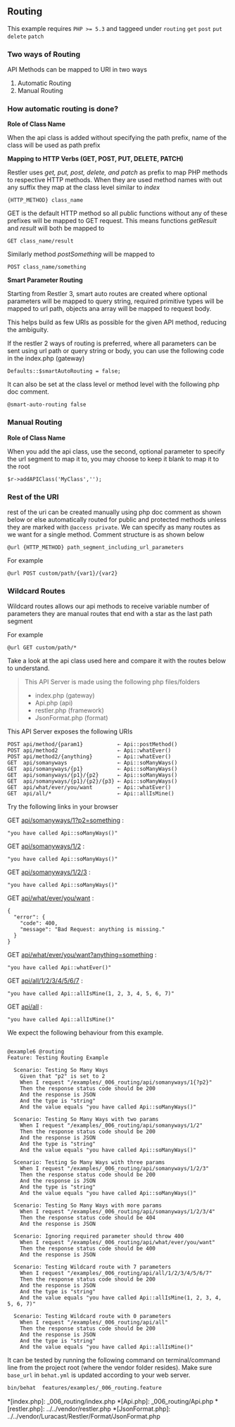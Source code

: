 ## Routing 

 This example requires `PHP >= 5.3` and taggeed under `routing` `get` `post` `put` `delete` `patch`


### Two ways of Routing

API Methods can be mapped to URI in two ways

1. Automatic Routing
2. Manual Routing

### How automatic routing is done?

**Role of Class Name**

When the api class is added without specifying the path prefix, name of the
class will be used as path prefix

**Mapping to HTTP Verbs (GET, POST, PUT, DELETE, PATCH)**

Restler uses *get, put, post, delete, and patch* as prefix to map PHP methods to
respective HTTP methods. When they are used method names with out any suffix
they map at the class level similar to *index*

    {HTTP_METHOD} class_name

GET is the default HTTP method so all public functions without any of
these prefixes will be mapped to GET request. This means functions
*getResult* and *result* will both be mapped to

    GET class_name/result

Similarly method *postSomething* will be mapped to

    POST class_name/something

**Smart Parameter Routing**

Starting from Restler 3, smart auto routes are created where optional
parameters will be mapped to query string, required primitive types will be
mapped to url path, objects ana array will be mapped to request body.

This helps build as few URIs as possible for the given API method,
reducing the ambiguity.

If the restler 2 ways of routing is preferred, where all parameters can be sent
using url path or query string or body, you can use the following code in the
index.php (gateway)

    Defaults::$smartAutoRouting = false;

It can also be set at the class level or method level with the following php doc
comment.

    @smart-auto-routing false

### Manual Routing

**Role of Class Name**

When you add the api class, use the second, optional parameter to specify the
url segment to map it to, you may choose to keep it blank to map it to the root

    $r->addAPIClass('MyClass','');

### Rest of the URI

rest of the uri can be created manually using php doc comment as shown below or
else automatically routed for public and protected methods unless they are
marked with `@access private`. We can specify as many routes as we want for a
single method. Comment structure is as shown below

    @url {HTTP_METHOD} path_segment_including_url_parameters

For example

    @url POST custom/path/{var1}/{var2}

### Wildcard Routes

Wildcard routes allows our api methods to receive variable number of parameters
they are manual routes that end with a star as the last path segment

For example

    @url GET custom/path/*


Take a look at the api class used here and compare it with the routes below to
understand.

> This API Server is made using the following php files/folders
> 
> * index.php      (gateway)
> * Api.php      (api)
> * restler.php      (framework)
> * JsonFormat.php      (format)

This API Server exposes the following URIs

    POST api/method/{param1}           ⇠ Api::postMethod()
    POST api/method2                   ⇠ Api::whatEver()
    POST api/method2/{anything}        ⇠ Api::whatEver()
    GET  api/somanyways                ⇠ Api::soManyWays()
    GET  api/somanyways/{p1}           ⇠ Api::soManyWays()
    GET  api/somanyways/{p1}/{p2}      ⇠ Api::soManyWays()
    GET  api/somanyways/{p1}/{p2}/{p3} ⇠ Api::soManyWays()
    GET  api/what/ever/you/want        ⇠ Api::whatEver()
    GET  api/all/*                     ⇠ Api::allIsMine()






Try the following links in your browser

GET [api/somanyways/1?p2=something](index.php/api/somanyways/1?p2=something)
:    
~~~~~~~~~~~~~~~~~~~~~~~~~~~~~~~~
"you have called Api::soManyWays()"
~~~~~~~~~~~~~~~~~~~~~~~~~~~~~~~~

GET [api/somanyways/1/2](index.php/api/somanyways/1/2)
:    
~~~~~~~~~~~~~~~~~~~~~~~~~~~~~~~~
"you have called Api::soManyWays()"
~~~~~~~~~~~~~~~~~~~~~~~~~~~~~~~~

GET [api/somanyways/1/2/3](index.php/api/somanyways/1/2/3)
:    
~~~~~~~~~~~~~~~~~~~~~~~~~~~~~~~~
"you have called Api::soManyWays()"
~~~~~~~~~~~~~~~~~~~~~~~~~~~~~~~~

GET [api/what/ever/you/want](index.php/api/what/ever/you/want)
:    
~~~~~~~~~~~~~~~~~~~~~~~~~~~~~~~~
{
  "error": {
    "code": 400,
    "message": "Bad Request: anything is missing."
  }
}
~~~~~~~~~~~~~~~~~~~~~~~~~~~~~~~~

GET [api/what/ever/you/want?anything=something](index.php/api/what/ever/you/want?anything=something)
:    
~~~~~~~~~~~~~~~~~~~~~~~~~~~~~~~~
"you have called Api::whatEver()"
~~~~~~~~~~~~~~~~~~~~~~~~~~~~~~~~

GET [api/all/1/2/3/4/5/6/7](index.php/api/all/1/2/3/4/5/6/7)
:    
~~~~~~~~~~~~~~~~~~~~~~~~~~~~~~~~
"you have called Api::allIsMine(1, 2, 3, 4, 5, 6, 7)"
~~~~~~~~~~~~~~~~~~~~~~~~~~~~~~~~

GET [api/all](index.php/api/all)
:    
~~~~~~~~~~~~~~~~~~~~~~~~~~~~~~~~
"you have called Api::allIsMine()"
~~~~~~~~~~~~~~~~~~~~~~~~~~~~~~~~




We expect the following behaviour from this example.

```gherkin

@example6 @routing
Feature: Testing Routing Example

  Scenario: Testing So Many Ways
    Given that "p2" is set to 2
    When I request "/examples/_006_routing/api/somanyways/1{?p2}"
    Then the response status code should be 200
    And the response is JSON
    And the type is "string"
    And the value equals "you have called Api::soManyWays()"

  Scenario: Testing So Many Ways with two params
    When I request "/examples/_006_routing/api/somanyways/1/2"
    Then the response status code should be 200
    And the response is JSON
    And the type is "string"
    And the value equals "you have called Api::soManyWays()"

  Scenario: Testing So Many Ways with three params
    When I request "/examples/_006_routing/api/somanyways/1/2/3"
    Then the response status code should be 200
    And the response is JSON
    And the type is "string"
    And the value equals "you have called Api::soManyWays()"

  Scenario: Testing So Many Ways with more params
    When I request "/examples/_006_routing/api/somanyways/1/2/3/4"
    Then the response status code should be 404
    And the response is JSON

  Scenario: Ignoring required parameter should throw 400
    When I request "/examples/_006_routing/api/what/ever/you/want"
    Then the response status code should be 400
    And the response is JSON

  Scenario: Testing Wildcard route with 7 parameters
    When I request "/examples/_006_routing/api/all/1/2/3/4/5/6/7"
    Then the response status code should be 200
    And the response is JSON
    And the type is "string"
    And the value equals "you have called Api::allIsMine(1, 2, 3, 4, 5, 6, 7)"

  Scenario: Testing Wildcard route with 0 parameters
    When I request "/examples/_006_routing/api/all"
    Then the response status code should be 200
    And the response is JSON
    And the type is "string"
    And the value equals "you have called Api::allIsMine()"

```

It can be tested by running the following command on terminal/command line
from the project root (where the vendor folder resides). Make sure `base_url`
in `behat.yml` is updated according to your web server.

```bash
bin/behat  features/examples/_006_routing.feature
```



*[index.php]: _006_routing/index.php
*[Api.php]: _006_routing/Api.php
*[restler.php]: ../../vendor/restler.php
*[JsonFormat.php]: ../../vendor/Luracast/Restler/Format/JsonFormat.php

